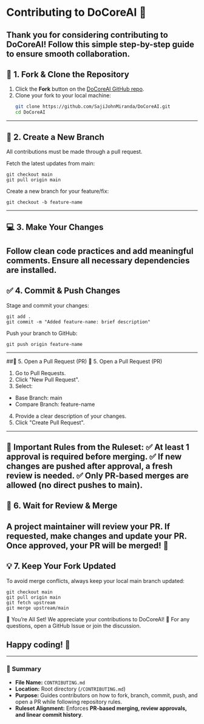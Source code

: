 # Contributing to DoCoreAI 🚀

Thank you for considering contributing to **DoCoreAI**! Follow this simple step-by-step guide to ensure smooth collaboration.
---
## 📌 1. Fork & Clone the Repository  
1. Click the **Fork** button on the [DoCoreAI GitHub repo](https://github.com/SajiJohnMiranda/DoCoreAI).  
2. Clone your fork to your local machine:  
   ```sh
   git clone https://github.com/SajiJohnMiranda/DoCoreAI.git
   cd DoCoreAI
   ```
---
## 🔄 2. Create a New Branch
All contributions must be made through a pull request.

Fetch the latest updates from main:
```
git checkout main
git pull origin main

```
Create a new branch for your feature/fix:
```
git checkout -b feature-name

```
---
## 💻 3. Make Your Changes
Follow clean code practices and add meaningful comments.
Ensure all necessary dependencies are installed.
---
## ✅ 4. Commit & Push Changes
Stage and commit your changes:
```
git add .
git commit -m "Added feature-name: brief description"
```
Push your branch to GitHub:
```
git push origin feature-name

```
---
##🔁 5. Open a Pull Request (PR)
🔁 5. Open a Pull Request (PR)
1. Go to Pull Requests.
2. Click "New Pull Request".
3. Select:
 - Base Branch: main
 - Compare Branch: feature-name
4. Provide a clear description of your changes.
5. Click "Create Pull Request".

---

🚨 Important Rules from the Ruleset:
✅ At least 1 approval is required before merging.
✅ If new changes are pushed after approval, a fresh review is needed.
✅ Only PR-based merges are allowed (no direct pushes to main).
---
## 📢 6. Wait for Review & Merge
A project maintainer will review your PR.
If requested, make changes and update your PR.
Once approved, your PR will be merged! 🎉
---
## 💡 7. Keep Your Fork Updated
To avoid merge conflicts, always keep your local main branch updated:
```
git checkout main
git pull origin main
git fetch upstream
git merge upstream/main

```
🎯 You’re All Set!
We appreciate your contributions to DoCoreAI! 🚀
For any questions, open a GitHub Issue or join the discussion.

Happy coding! 🎉
---

---

### **📌 Summary**  
- **File Name:** `CONTRIBUTING.md`  
- **Location:** Root directory (`/CONTRIBUTING.md`)  
- **Purpose:** Guides contributors on how to fork, branch, commit, push, and open a PR while following repository rules.  
- **Ruleset Alignment:** Enforces **PR-based merging, review approvals, and linear commit history**.  

